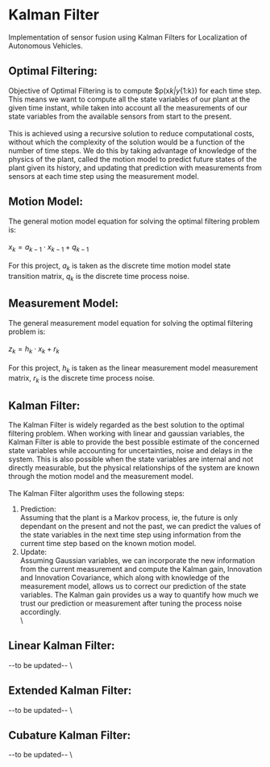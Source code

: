 # Kalman Filter

Implementation of sensor fusion using Kalman Filters for Localization of Autonomous Vehicles.

## Optimal Filtering:

Objective of Optimal Filtering is to compute \$p(x*k|y*{1:k}) for each time step. This means we want to compute all the state variables of our plant at the given time instant, while taken into account all the measurements of our state variables from the available sensors from start to the present. \
\
This is achieved using a recursive solution to reduce computational costs, without which the complexity of the solution would be a function of the number of time steps. We do this by taking advantage of knowledge of the physics of the plant, called the motion model to predict future states of the plant given its history, and updating that prediction with measurements from sensors at each time step using the measurement model.

## Motion Model:

The general motion model equation for solving the optimal filtering problem is: \
\
$x_{k} = a_{k-1} \cdot x_{k-1} + q_{k-1}$ \
\
For this project, $a_k$ is taken as the discrete time motion model state transition matrix, $q_k$ is the discrete time process noise.

## Measurement Model:

The general measurement model equation for solving the optimal filtering problem is: \
\
$z_k = h_k \cdot x_k + r_k$ \
\
For this project, $h_k$ is taken as the linear measurement model measurement matrix, $r_k$ is the discrete time process noise.

## Kalman Filter:

The Kalman Filter is widely regarded as the best solution to the optimal filtering problem. When working with linear and gaussian variables, the Kalman Filter is able to provide the best possible estimate of the concerned state variables while accounting for uncertainties, noise and delays in the system. This is also possible when the state variables are internal and not directly measurable, but the physical relationships of the system are known through the motion model and the measurement model. \
\
The Kalman Filter algorithm uses the following steps:

1. Prediction: \
   Assuming that the plant is a Markov process, ie, the future is only dependant on the present and not the past, we can predict the values of the state variables in the next time step using information from the current time step based on the known motion model.
2. Update: \
    Assuming Gaussian variables, we can incorporate the new information from the current measurement and compute the Kalman gain, Innovation and Innovation Covariance, which along with knowledge of the measurement model, allows us to correct our prediction of the state variables. The Kalman gain provides us a way to quantify how much we trust our prediction or measurement after tuning the process noise accordingly.
   \
   \

## Linear Kalman Filter:

--to be updated--
\

## Extended Kalman Filter:

--to be updated--
\

## Cubature Kalman Filter:

--to be updated--
\

